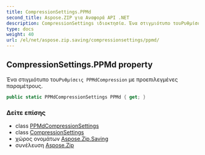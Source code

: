```yaml
---
title: CompressionSettings.PPMd
second_title: Aspose.ZIP για Αναφορά API .NET
description: CompressionSettings ιδιοκτησία. Ένα στιγμιότυπο τουΡυθμίσεις PPMdCompression με προεπιλεγμένες παραμέτρους.
type: docs
weight: 40
url: /el/net/aspose.zip.saving/compressionsettings/ppmd/
---
```

## CompressionSettings.PPMd property

Ένα στιγμιότυπο του`Ρυθμίσεις PPMdCompression` με προεπιλεγμένες παραμέτρους.

```csharp
public static PPMdCompressionSettings PPMd { get; }
```

### Δείτε επίσης

* class [PPMdCompressionSettings](../../ppmdcompressionsettings/)
* class [CompressionSettings](../)
* χώρος ονομάτων [Aspose.Zip.Saving](../../compressionsettings/)
* συνέλευση [Aspose.Zip](../../../)


